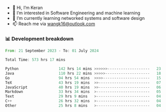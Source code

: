 - 👋 Hi, I’m Keran
- 👀 I’m interested in Software Engineering and machine learning
- 🌱 I’m currently learning networked systems and software design
- 📫 Reach me via wangk16@outlook.com


###  📊 Development breakdown
<!--START_SECTION:waka-->

```rust
From: 21 September 2023 - To: 01 July 2024

Total Time: 573 hrs 17 mins

Python                  142 hrs 14 mins >>>>>>-------------------   23.77 %
Java                    110 hrs 22 mins >>>>>--------------------   18.44 %
Go                      94 hrs 54 mins  >>>>---------------------   15.86 %
TeX                     43 hrs 19 mins  >>-----------------------   07.24 %
JavaScript              40 hrs 19 mins  >>-----------------------   06.74 %
Markdown                33 hrs 34 mins  >------------------------   05.61 %
Text                    29 hrs 9 mins   >------------------------   04.87 %
C++                     26 hrs 32 mins  >------------------------   04.43 %
Other                   25 hrs 8 mins   >------------------------   04.20 %
```

<!--END_SECTION:waka-->

<!---
keran-w/keran-w is a ✨ special ✨ repository because its `README.md` (this file) appears on your GitHub profile.
You can click the Preview link to take a look at your changes.
--->
